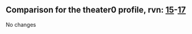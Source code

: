 ## Comparison for the theater0 profile, rvn: [15](https://github.com/PRO100KatYT/FortniteProfileRevisions/tree/main/profiles/theater0/15%20theater0.json)-[17](https://github.com/PRO100KatYT/FortniteProfileRevisions/tree/main/profiles/theater0/17%20theater0.json)

No changes
